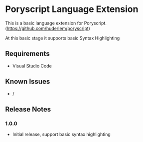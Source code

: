 # Poryscript Language Extension

This is a basic language extension for Poryscript. (https://github.com/huderlem/poryscript)

At this basic stage it supports basic Syntax Highlighting

## Requirements

 * Visual Studio Code

## Known Issues

 * /

## Release Notes

### 1.0.0

 * Initial release, support basic syntax highlighting